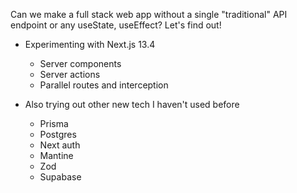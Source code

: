 Can we make a full stack web app without a single "traditional" API endpoint or any useState, useEffect? Let's find out!

- Experimenting with Next.js 13.4

  - Server components
  - Server actions
  - Parallel routes and interception

- Also trying out other new tech I haven't used before

  - Prisma
  - Postgres
  - Next auth
  - Mantine
  - Zod
  - Supabase